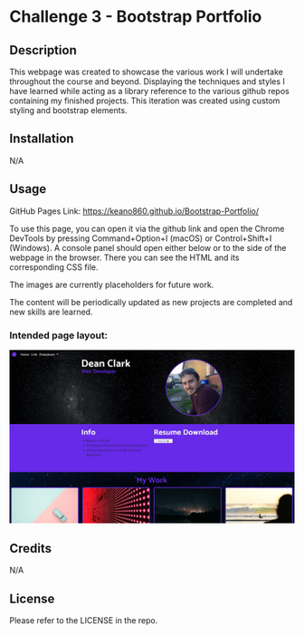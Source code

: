 # Challenge 3 - Bootstrap Portfolio

## Description

This webpage was created to showcase the various work I will undertake throughout the course and beyond. Displaying the techniques and styles I have learned while acting as a library reference to the various github repos containing my finished projects. This iteration was created using custom styling and bootstrap elements.

## Installation

N/A

## Usage

GitHub Pages Link: https://keano860.github.io/Bootstrap-Portfolio/

To use this page, you can open it via the github link and open the Chrome DevTools by pressing Command+Option+I (macOS) or Control+Shift+I (Windows). A console panel should open either below or to the side of the webpage in the browser. There you can see the HTML and its corresponding CSS file.

The images are currently placeholders for future work.

The content will be periodically updated as new projects are completed and new skills are learned.

### Intended page layout: ###

![Intended page layout screenshot](/images/Capture.JPG?raw=true "Intended Page Layout")

## Credits

N/A

## License

Please refer to the LICENSE in the repo.




